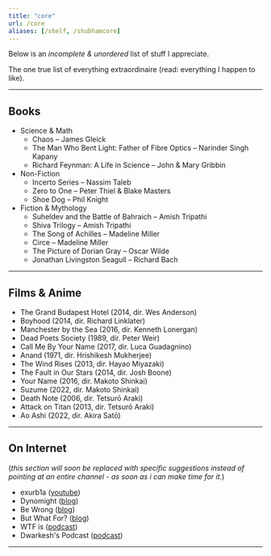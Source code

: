 ```yaml
---
title: "core"
url: /core
aliases: [/shelf, /shubhamcore]
---
```


Below is an _incomplete & unordered_ list of stuff I appreciate.

The one true list of everything extraordinaire (read: everything I happen to like).

---

## **Books**

<!-- see [book list](https://literal.club/shubhxms) for a more happening list; my favorites listed below -->
- Science & Math
  - Chaos – James Gleick
  - The Man Who Bent Light: Father of Fibre Optics – Narinder Singh Kapany
  - Richard Feynman: A Life in Science – John & Mary Gribbin
- Non-Fiction
  - Incerto Series – Nassim Taleb
  - Zero to One – Peter Thiel & Blake Masters
  - Shoe Dog – Phil Knight
- Fiction & Mythology
  - Suheldev and the Battle of Bahraich – Amish Tripathi
  - Shiva Trilogy – Amish Tripathi
  - The Song of Achilles – Madeline Miller
  - Circe – Madeline Miller
  - The Picture of Dorian Gray – Oscar Wilde
  - Jonathan Livingston Seagull – Richard Bach
---

## **Films & Anime**

- The Grand Budapest Hotel (2014, dir. Wes Anderson)  
- Boyhood (2014, dir. Richard Linklater)  
- Manchester by the Sea (2016, dir. Kenneth Lonergan)  
- Dead Poets Society (1989, dir. Peter Weir)  
- Call Me By Your Name (2017, dir. Luca Guadagnino)  
- Anand (1971, dir. Hrishikesh Mukherjee)  
- The Wind Rises (2013, dir. Hayao Miyazaki)  
- The Fault in Our Stars (2014, dir. Josh Boone)  
- Your Name (2016, dir. Makoto Shinkai)  
- Suzume (2022, dir. Makoto Shinkai)
- Death Note (2006, dir. Tetsurō Araki)  
- Attack on Titan (2013, dir. Tetsurō Araki)  
- Ao Ashi (2022, dir. Akira Satō)

---


## **On Internet**
(*this section will soon be replaced with specific suggestions instead of pointing at an entire channel - as soon as i can make time for it.*)
- exurb1a ([youtube](https://www.youtube.com/@exurb1a))
- Dynomight ([blog](https://dynomight.substack.com/))
- Be Wrong ([blog](https://bewrong.substack.com/))
- But What For? ([blog](https://www.butwhatfor.com/))
- WTF is ([podcast](https://www.youtube.com/@nikhil.kamath))
- Dwarkesh's Podcast ([podcast](https://www.dwarkeshpatel.com/))

---